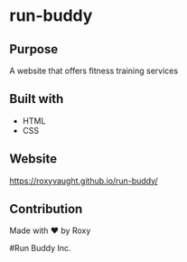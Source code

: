 # run-buddy

## Purpose 
A website that offers fitness training services 

## Built with 
* HTML
* CSS

## Website 
https://roxyvaught.github.io/run-buddy/

## Contribution
Made with ❤️ by Roxy

#Run Buddy Inc. 